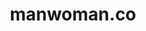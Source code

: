 ---
# GLOBAL 
layout: casestudy
page_type: casestudy
title: manwoman.co
published: true

#SEO
seo_title:  SEO manwoman.co
seo_description: |-
  META manwoman.co
main_keywords:
  - test manwoman.co 1
  - test manwoman.co 2


#HREFLANGS
display_hreflangs: false
hreflangs:
  -
    lang: x-default
    link: https://projets.io
  -
    lang: en
    link: https://projets.io

#MENU 
top_line:
  menu_title: manwoman.co
  cta_title:

#SETTINGS
show_contact_in_footer: true

# CASESTUDY layout
intro: 
  title: +300 000 produktów i setki największych marek w jednym miejscu
  content: |-
    Brak
header:
  title: <strong>Rozwijamy aplikacje</strong> dostosowane do każdych potrzeb biznesowych
  intro: |-
    Tworzymy nowoczesne, szybkie i bezpieczne aplikacje internetowe idealnie dopasowane do Twojego biznesu.
  main_photo:
screens:
  mobile: /uploads/casestudy-arcom-net-pl-mobile.jpg
  desktop: /uploads/casestudy-arcom-net-pl-desktop.jpg
colors:
  main: "000000" 
  devices_border: "FFFFFF"
company: manwoman.com
company_logo: /uploads/logo-manwoman.svg
testimonial_on_index: true
casestudy_on_index: false
cta: Przeczytaj o sukcesie
customer_opinion:
  person: Robert Niechciał
  position: CEO
  photo: /uploads/robert-niechcial.jpg
  quotation: 
  quotation_small: |-
    Komunikacja od samego początku przebiegała bardzo sprawnie. Nowoczesne i funkcjonalne rozwiązania zaproponowane przez Projets zostały dopasowane do naszych wszystkich oczekiwań.
  promoted: true
---
